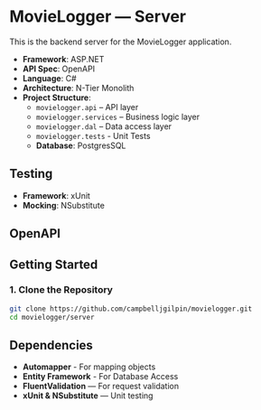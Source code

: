 # MovieLogger — Server

This is the backend server for the MovieLogger application.

- **Framework**: ASP.NET
- **API Spec**: OpenAPI
- **Language**: C#
- **Architecture**: N-Tier Monolith
- **Project Structure**: 
  - `movielogger.api` – API layer
  - `movielogger.services` – Business logic layer
  - `movielogger.dal` – Data access layer
  - `movielogger.tests` - Unit Tests
  - **Database**: PostgresSQL

## Testing

- **Framework**: xUnit
- **Mocking**: NSubstitute

## OpenAPI

## Getting Started

### 1. Clone the Repository

```bash
git clone https://github.com/campbelljgilpin/movielogger.git
cd movielogger/server
```

## Dependencies

- **Automapper** - For mapping objects
- **Entity Framework** - For Database Access
- **FluentValidation** — For request validation
- **xUnit & NSubstitute** — Unit testing